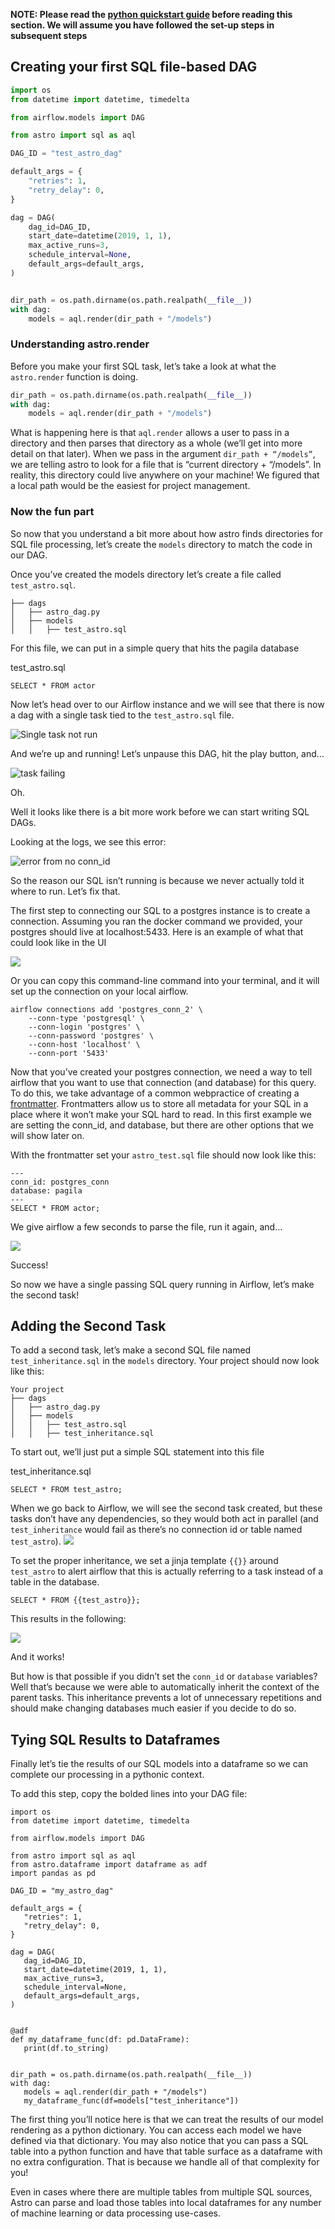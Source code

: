 **NOTE: Please read the [python quickstart guide](QUICK_START_PYTHON.md) before reading this section. We will assume
you have followed the set-up steps in subsequent steps**

## Creating your first SQL file-based DAG

```python
import os
from datetime import datetime, timedelta

from airflow.models import DAG

from astro import sql as aql

DAG_ID = "test_astro_dag"

default_args = {
    "retries": 1,
    "retry_delay": 0,
}

dag = DAG(
    dag_id=DAG_ID,
    start_date=datetime(2019, 1, 1),
    max_active_runs=3,
    schedule_interval=None,
    default_args=default_args,
)


dir_path = os.path.dirname(os.path.realpath(__file__))
with dag:
    models = aql.render(dir_path + "/models")
```

### Understanding astro.render

Before you make your first SQL task, let’s take a look at what the `astro.render` function is doing.


```python
dir_path = os.path.dirname(os.path.realpath(__file__))
with dag:
    models = aql.render(dir_path + "/models")
```


What is happening here is that `aql.render` allows a user to pass in a directory and then parses that directory as a whole (we’ll get into more detail on that later). When we pass in the argument `dir_path + “/models”`, we are telling astro to look for a file that is “current directory + “/models”. In reality, this directory could live anywhere on your machine! We figured that a local path would be the easiest for project management.


### Now the fun part

So now that you understand a bit more about how astro finds directories for SQL file processing, let’s create the `models` directory to match the code in our DAG.

Once you’ve created the models directory let’s create a file called `test_astro.sql`.


```Your project
├── dags
│   ├── astro_dag.py
│   ├── models
│   │   ├── test_astro.sql
```


For this file, we can put in a simple query that hits the pagila database


test_astro.sql
```
SELECT * FROM actor
```


Now let’s head over to our Airflow instance and we will see that there is now a dag with a single task tied to the `test_astro.sql` file.





![Single task not run](img/single_task.png)


And we’re up and running! Let’s unpause this DAG, hit the play button, and…



![task failing](img/failed_run.png)


Oh.

Well it looks like there is a bit more work before we can start writing SQL DAGs.

Looking at the logs, we see this error:





![error from no conn_id](img/no_conn_error_msg.png)


So the reason our SQL isn’t running is because we never actually told it where to run. Let’s fix that.

The first step to connecting our SQL to a postgres instance is to create a connection. Assuming you ran the docker command we provided, your postgres should live at localhost:5433. Here is an example of what that could look like in the UI



![](img/creating_conn.png)


Or you can copy this command-line command into your terminal, and it will set up the connection on your local airflow.


```
airflow connections add 'postgres_conn_2' \
    --conn-type 'postgresql' \
    --conn-login 'postgres' \
    --conn-password 'postgres' \
    --conn-host 'localhost' \
    --conn-port '5433'
```


Now that you’ve created your postgres connection, we need a way to tell airflow that you want to use that connection (and database) for this query. To do this, we take advantage of a common webpractice of creating a [frontmatter](https://jekyllrb.com/docs/front-matter/). Frontmatters allow us to store all metadata for your SQL in a place where it won’t make your SQL hard to read. In this first example we are setting the conn_id, and database, but there are other options that we will show later on.

With the frontmatter set your `astro_test.sql` file should now look like this:


```
---
conn_id: postgres_conn
database: pagila
---
SELECT * FROM actor;
```


We give airflow a few seconds to parse the file, run it again, and…




![](img/single_task_passing.png)


Success!

So now we have a single passing SQL query running in Airflow, let’s make the second task!


## Adding the Second Task

To add a second task, let’s make a second SQL file named `test_inheritance.sql` in the `models` directory. Your project should now look like this:


```
Your project
├── dags
│   ├── astro_dag.py
│   ├── models
│   │   ├── test_astro.sql
│   │   ├── test_inheritance.sql
```


To start out, we’ll just put a simple SQL statement into this file

test_inheritance.sql


```
SELECT * FROM test_astro;
```


When we go back to Airflow, we will see the second task created, but these tasks don’t have any dependencies, so they would both act in parallel (and `test_inheritance` would fail as there’s no connection id or table named `test_astro`).
![](img/two_task_parallel.png)



To set the proper inheritance, we set a jinja template ``{{}}`` around `test_astro` to alert airflow that this is actually referring
to a task instead of a table in the database.




```
SELECT * FROM {{test_astro}};
```



This results in the following:

![](img/two_task_passing_inherit.png)


And it works!

But how is that possible if you didn’t set the `conn_id` or `database` variables? Well that’s because we were able to automatically inherit the context of the parent tasks. This inheritance prevents a lot of unnecessary repetitions and should make changing databases much easier if you decide to do so.


## Tying SQL Results to Dataframes

Finally let’s tie the results of our SQL models into a dataframe so we can complete our processing in a pythonic context.

To add this step, copy the bolded lines into your DAG file:


```
import os
from datetime import datetime, timedelta

from airflow.models import DAG

from astro import sql as aql
from astro.dataframe import dataframe as adf
import pandas as pd

DAG_ID = "my_astro_dag"

default_args = {
   "retries": 1,
   "retry_delay": 0,
}

dag = DAG(
   dag_id=DAG_ID,
   start_date=datetime(2019, 1, 1),
   max_active_runs=3,
   schedule_interval=None,
   default_args=default_args,
)


@adf
def my_dataframe_func(df: pd.DataFrame):
   print(df.to_string)


dir_path = os.path.dirname(os.path.realpath(__file__))
with dag:
   models = aql.render(dir_path + "/models")
   my_dataframe_func(df=models["test_inheritance"])
```


The first thing you’ll notice here is that we can treat the results of our model rendering as a python dictionary. You can access each model we have defined via that dictionary. You may also notice that you can pass a SQL table into a python function and have that table surface as a dataframe with no extra configuration. That is because we handle all of that complexity for you!

Even in cases where there are multiple tables from multiple SQL sources, Astro can parse and load those tables into local dataframes for any number of machine learning or data processing use-cases.

